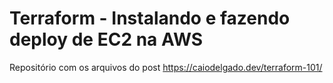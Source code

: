 # Terraform - Instalando e fazendo deploy de EC2 na AWS

Repositório com os arquivos do post https://caiodelgado.dev/terraform-101/

